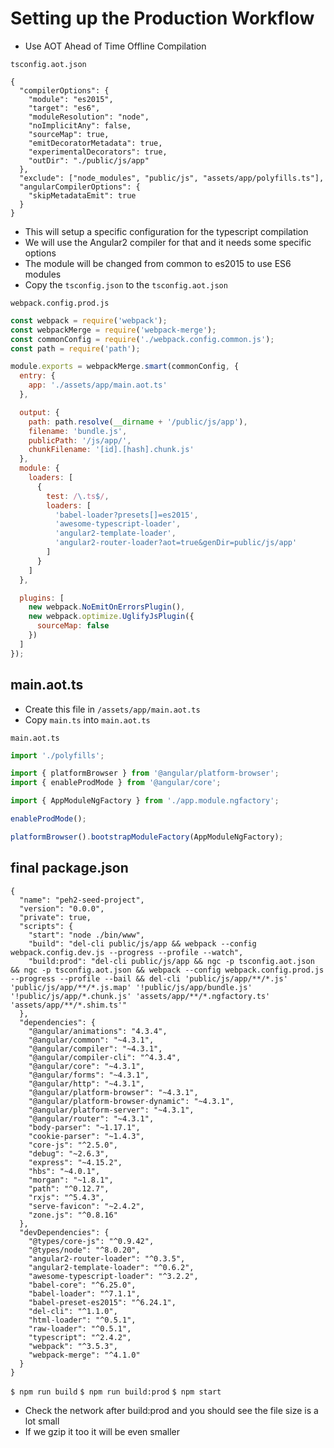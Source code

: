# Setting up the Production Workflow
* Use AOT Ahead of Time Offline Compilation

`tsconfig.aot.json`

```
{
  "compilerOptions": {
    "module": "es2015",
    "target": "es6",
    "moduleResolution": "node",
    "noImplicitAny": false,
    "sourceMap": true,
    "emitDecoratorMetadata": true,
    "experimentalDecorators": true,
    "outDir": "./public/js/app"
  },
  "exclude": ["node_modules", "public/js", "assets/app/polyfills.ts"],
  "angularCompilerOptions": {
    "skipMetadataEmit": true
  }
}
```

* This will setup a specific configuration for the typescript compilation
* We will use the Angular2 compiler for that and it needs some specific options
* The module will be changed from common to es2015 to use ES6 modules
* Copy the `tsconfig.json` to the `tsconfig.aot.json`

`webpack.config.prod.js`

```js
const webpack = require('webpack');
const webpackMerge = require('webpack-merge');
const commonConfig = require('./webpack.config.common.js');
const path = require('path');

module.exports = webpackMerge.smart(commonConfig, {
  entry: {
    app: './assets/app/main.aot.ts'
  },

  output: {
    path: path.resolve(__dirname + '/public/js/app'),
    filename: 'bundle.js',
    publicPath: '/js/app/',
    chunkFilename: '[id].[hash].chunk.js'
  },
  module: {
    loaders: [
      {
        test: /\.ts$/,
        loaders: [
          'babel-loader?presets[]=es2015',
          'awesome-typescript-loader',
          'angular2-template-loader',
          'angular2-router-loader?aot=true&genDir=public/js/app'
        ]
      }
    ]
  },

  plugins: [
    new webpack.NoEmitOnErrorsPlugin(),
    new webpack.optimize.UglifyJsPlugin({
      sourceMap: false
    })
  ]
});
```

## main.aot.ts
* Create this file in `/assets/app/main.aot.ts`
* Copy `main.ts` into `main.aot.ts`

`main.aot.ts`

```js
import './polyfills';

import { platformBrowser } from '@angular/platform-browser';
import { enableProdMode } from '@angular/core';

import { AppModuleNgFactory } from './app.module.ngfactory';

enableProdMode();

platformBrowser().bootstrapModuleFactory(AppModuleNgFactory);
```

## final package.json
```
{
  "name": "peh2-seed-project",
  "version": "0.0.0",
  "private": true,
  "scripts": {
    "start": "node ./bin/www",
    "build": "del-cli public/js/app && webpack --config webpack.config.dev.js --progress --profile --watch",
    "build:prod": "del-cli public/js/app && ngc -p tsconfig.aot.json && ngc -p tsconfig.aot.json && webpack --config webpack.config.prod.js --progress --profile --bail && del-cli 'public/js/app/**/*.js' 'public/js/app/**/*.js.map' '!public/js/app/bundle.js' '!public/js/app/*.chunk.js' 'assets/app/**/*.ngfactory.ts' 'assets/app/**/*.shim.ts'"
  },
  "dependencies": {
    "@angular/animations": "4.3.4",
    "@angular/common": "~4.3.1",
    "@angular/compiler": "~4.3.1",
    "@angular/compiler-cli": "^4.3.4",
    "@angular/core": "~4.3.1",
    "@angular/forms": "~4.3.1",
    "@angular/http": "~4.3.1",
    "@angular/platform-browser": "~4.3.1",
    "@angular/platform-browser-dynamic": "~4.3.1",
    "@angular/platform-server": "~4.3.1",
    "@angular/router": "~4.3.1",
    "body-parser": "~1.17.1",
    "cookie-parser": "~1.4.3",
    "core-js": "^2.5.0",
    "debug": "~2.6.3",
    "express": "~4.15.2",
    "hbs": "~4.0.1",
    "morgan": "~1.8.1",
    "path": "^0.12.7",
    "rxjs": "^5.4.3",
    "serve-favicon": "~2.4.2",
    "zone.js": "^0.8.16"
  },
  "devDependencies": {
    "@types/core-js": "^0.9.42",
    "@types/node": "^8.0.20",
    "angular2-router-loader": "^0.3.5",
    "angular2-template-loader": "^0.6.2",
    "awesome-typescript-loader": "^3.2.2",
    "babel-core": "^6.25.0",
    "babel-loader": "^7.1.1",
    "babel-preset-es2015": "^6.24.1",
    "del-cli": "^1.1.0",
    "html-loader": "^0.5.1",
    "raw-loader": "^0.5.1",
    "typescript": "^2.4.2",
    "webpack": "^3.5.3",
    "webpack-merge": "^4.1.0"
  }
}
```

`$ npm run build`
`$ npm run build:prod`
`$ npm start`

* Check the network after build:prod and you should see the file size is a lot small
* If we gzip it too it will be even smaller
